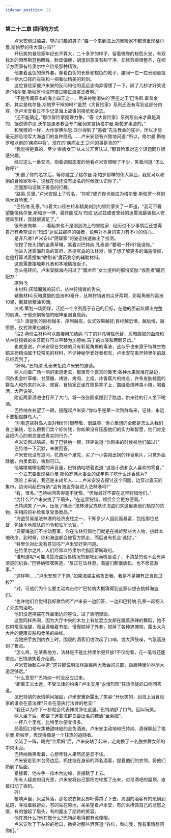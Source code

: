 ```yaml
---
sidebar_position: 22
---
```

### 第二十二章 提问的方式  


　　卢米安侧过脑袋，望向打趣的男子:“每一个来到海上的冒险家不都想重现格尔曼.斯帕罗的伟大事业吗?”  
　　开玩笑的冒险家年纪也不算大，二十多岁的样子，留着微卷的棕色头发，有双标准的因蒂斯蓝色眼眸，脸庞偏瘦，胡渣刻意没有刮干净，却修剪得很整齐，在细节方面颇有特里尔中产阶级那种精致。  
　　他套着蓝色的薄外套，穿着白色的长裤和棕色的靴子，腰间一左一右分别悬挂着一柄大口径的左轮和一把看似精美的刺剑。  
　　这位冒险家被卢米安的反问和他的高远志向弄得愣了一下，隔了几秒才好笑说道:“格尔曼.斯帕罗也没狩猎过哪位海盗王者啊。”  
　　“不是传闻原本的海上四王之一，后来神秘消失的‘黑座之王’巴洛斯.霍普金斯，其实是格尔曼.斯帕罗干掉的吗?”虽然《大冒险家》系列还没有写到这部分内容，但卢米安看过不少记录海上故事的报纸和杂志。  
　　“还不能确定。”那位冒险家据理力争，“等《大冒险家》系列写出来才算是真的，据说佛尔思.沃尔是愚者教会专门雇佣来宣扬格尔曼.斯帕罗事迹的。”  
　　和我猜的一样，大作家佛尔思.沃尔得到了“愚者”先生教会的庇护，所以才能毫无顾忌地写大海盗们的各种隐私…….卢米安饶有兴致地问道:“所以，格尔曼.斯帕罗和以前的‘疾病中将’，现在的‘疾病女王’之间的事是真的?”  
　　“我觉得是真的，至少‘疾病女王’从未公开否认过。”那冒险家对这个话题同样很感兴趣。  
　　经过这么一番交流，抱着调侃态度的他看卢米安顺眼了不少，笑着问道:“怎么称呼?“  
　　“知道了你的名字后，等你建立了格尔曼.斯帕罗那样的伟大事业，我就可以和别的冒险家吹牛，说我在你还没有出名的时候就认识你了。”  
　　后面那句话属于善意的打趣。  
　　“路易.贝里。”卢米安报上了假名，“你呢?或许你也能成为格尔曼.斯帕罗一样的伟大冒险家。”  
　　“巴特纳.孔泰。”带着大口径左轮和精美刺剑的冒险家笑了一声道，“我可不奢望能像格尔曼.斯帕罗一样，最终能成为‘烈焰’达尼兹或者曾经的迷雾海最强猎人安德森那样，我就很满足了。”  
　　很有志向嘛.…….看起来也不是刚到海上的冒险家…经历过不少事情后还觉得自己有希望成为“烈焰”达尼兹那样的强者，说明对本身的实力有不小的信心…  
　　是非凡者?卢米安以“阴谋家”的姿态快速做出了推测。  
　　他按了按头顶的金黄草帽，笑着对巴特纳.孔泰道:“要喝一杯吗?我请你。”  
　　他进入迷雾海群岛的首府，圣提克岛的法林港，除了想了解更多的海盗情报，也是打算试着搜集“收割者”魔药剩余的辅助材料。  
　　这就需要接触非凡者和本地情报贩子。  
　　念头电转间，卢米安脑海内闪过了“魔术师”女士提供的那份奖励:“收割者’魔药配方:“  
　　序列:5;  
　　主材料:灰暗魔狼的前爪，丛林狩猎者的舌头;  
　　辅助材料:灰暗魔狼的血液80毫升，丛林狩猎者的尖牙两颗，彩髯角蜥的毒液10滴，鹅耳枥精油10滴;  
　　仪式:策划一场阴谋，活捉一个序列高于自己的目标，在他的面前炫耀出完整的阴谋，于他恐惧懊恼的眼神里服食魔药。  
　　“注1: 活捉到的目标越多，序列越高，仪式效果越好;目标越恐惧，越后悔，越愤怒，仪式效果也越好。  
　　“注2:两份主材料可以直接用加德纳.马丁的非凡特性代替，灰暗魔狼的血液和丛林狩猎者的尖牙同样可以平替为加德纳.马丁的血液和两颗牙齿。”  
　　也就是说，卢米安现在欠缺的只有彩髯角蜥的毒液，这似乎也来源于特殊生物鹅耳枥精油属于较常见的材料，不少神秘学爱好者都有，卢米安在离开特里尔前就已经弄到了。  
　　“好啊。”巴特纳.孔泰未拒绝卢米安的邀请。  
　　两人向着广场一侧的街道走去，那里有个露天的集市:各种水果就堆在路边，间杂卖金叶草帽、甘蔗糖、烤饼、烤肉、土烟、炸香蕉片的摊点，许多皮肤棕黑的群岛人和外来的水手、旅客、冒险家正坐在简易凳子上，围绕着烧烤类小摊，喝着酒，大声说笑。  
　　附近两家酒吧也打开了大门，将一张张圆桌摆到了路边，供来往的行人坐下喝酒。  
　　巴特纳左右望了一眼，提醒起卢米安:“你似乎是第一次到群岛来，记住，永远不要相信群岛人。”  
　　“别看这些群岛人面对我们时很恭敬，很温顺，但心里想的全都是怎么从我们身上骗钱，怎么把我们卖个好价钱，你如果没有压服他们的实力和智慧，他们肯定会把内心的邪念变成真实的行为。”  
　　卢米安侧过脑袋，看了巴特纳一眼，轻笑说道:“你刚来的时候被他们骗过?“  
　　巴特纳一下沉默，未做回答。  
　　卢米安也没有追问，花费两个里克，买了一小袋刚出锅的炸香蕉片，只觉外面酥脆，内里柔软，香甜可口。  
　　他喀嚓喀嚓咀嚼的声音里，巴特纳咕哝着说道:“这是小孩和女人喜欢的零食。”  
　　一个立志要重现格尔曼.斯帕罗伟大事业的成年男子吃什么炸香蕉片?  
　　理论上来说，我还是未成年人.…….卢米安没去探讨这个问题，边穿过露天的集市，边询问起巴特纳:“会有海盗乔装进入法林港吗?”  
　　“有，很多。”巴特纳回答得毫不犹豫，“但你最好不要在这里狩猎他们。”  
　　“为什么?”卢米安挑了下眉头，“在这里狩猎，领赏金会更方便啊。”  
　　巴特纳笑了一声，压低了嗓音:“法林港官方默许海盗们来这里卖他们劫掠的货物，买相应的补给和享受类商品。”  
　　“海盗贸易是法林港的经济支柱之一，不知多少人因此而暴富，包括那位总督，包括本地舰队的司令和驻军长官。“  
　　“只要海盗们不主动惹事，你在法林狩猎他们就是在挑衅那些大人物，挑衅本地秩序，到时候，你和海盗都会被官方抓走，而后者有机会‘逃狱’。”  
　　“特里尔对此没有意见吗?”卢米安好笑问道。  
　　在特里尔之外，人们经常以特里尔代指因蒂斯政府。  
　　“谁知道呢?可能清楚海盗贸易情况的都吃到满嘴是油了，不清楚的也不会有弄清楚的机会。”巴特纳嘿嘿笑道，“反正在法林港，海盗们都很放松，也不愿意惹事。”  
　　“这样啊……”卢米安想了下道,“如果海盗主动攻击我，我是不是拥有正当自卫权?”  
　　“对，可他们为什么要主动攻击你?”巴特纳大概猜得到这家伙想去挑衅海盗们。  
　　“也许他们会觉得我好欺负呢?”卢米安一边回答，一边和巴特纳.孔泰一起拐入了旁边的酒吧。  
　　他们没选择摆在外面街边的座位，进了酒吧里面。  
　　这里同样热闹，因为大厅中央的木台上有位混血女郎在跳着热辣的舞蹈，她不仅时常高抬腿，而且遵循着节拍，慢慢脱掉了外套，脱掉了各种遮掩物，露出大片大片的健康皮肤和柔美的曲线。  
　　当她把手放到内衣上时，围观的酒客们或吹起了口哨，或大声鼓噪，气氛高涨到了极点。  
　　“怎么样，在某些地方，法林是不是比特里尔更开放?不仅能看，花一笔钱还能带走。”巴特纳笑着介绍道。  
　　卢米安抬起右手道:“这只能说明法林距离两大教会的总部，距离特里尔林荫大道足够远。”  
　　“什么意思?”巴特纳一时没反应过来。  
　　“距离正义太远，不受法律的约束!”卢米安用“永恒烈阳”狂热信徒的口吻回答道。  
　　见巴特纳的表情瞬间凝固，卢米安重新露出了笑容:“开玩笑的，到海上当冒险家的谁会在意法律?只会在意执行法律的枪支!”  
　　“我还以为你下一秒就会代表神灵净化这里。”巴特纳舒了口气，回以玩笑。  
　　两人坐下后，都要了迷雾海群岛最出名的糖酒“金索姆”。  
　　一杯八个里克，比特里尔便宜很多。  
　　品着回口带有焦糖甜味般的金色酒液，卢米安主动地和巴特纳、酒保聊起了格尔曼.斯帕罗，表现得像是一个狂热的追随者。  
　　交流了一阵，喝完“金索姆”后，卢米安站了起来，走向换了一名脱衣舞女郎的中央木台。  
　　巴特纳微笑看着，心想年轻人果然还是忍不住。  
　　卢米安走到木台旁边后，抓住挡在身前的两名酒客，提着他们的衣领，将他们扔到了后面。  
　　紧接着，他左手一按木台边缘，直接跳了上去。  
　　所有人疑惑的目光里，卢米安将自己那把左轮拔了出来，对准酒吧的屋顶，直接扣动了扳机。  
　　砰!  
　　枪响声里，灰尘掉落，那名脱衣舞女郎吓得蹲了下去，周围的酒客有的恐惧到乱跑，寻找着躲避处，有的站在原地，呆呆望着卢米安，有的未掩饰自己的忿怒之情，有的皱起了眉头，有的露出了期待的笑容。  
　　他在想什么?他在做什么?巴特纳看得都有点傻眼。  
　　卢米安吹了下左轮的枪口，微笑对那些酒客道:“各位，看向我，我有事情想问你们。”  
